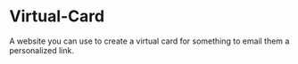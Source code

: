 # Virtual-Card
A website you can use to create a virtual card for something to email them a personalized link.
